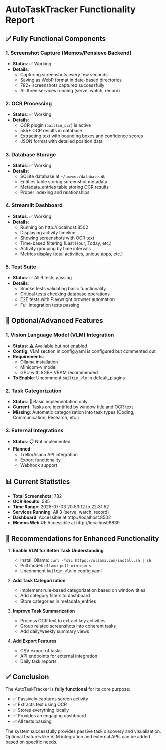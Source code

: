 # AutoTaskTracker Functionality Report

## ✅ Fully Functional Components

### 1. Screenshot Capture (Memos/Pensieve Backend)
- **Status**: ✅ Working
- **Details**: 
  - Capturing screenshots every few seconds
  - Saving as WebP format in date-based directories
  - 782+ screenshots captured successfully
  - All three services running (serve, watch, record)

### 2. OCR Processing
- **Status**: ✅ Working
- **Details**:
  - OCR plugin (`builtin_ocr`) is active
  - 585+ OCR results in database
  - Extracting text with bounding boxes and confidence scores
  - JSON format with detailed position data

### 3. Database Storage
- **Status**: ✅ Working
- **Details**:
  - SQLite database at `~/.memos/database.db`
  - Entities table storing screenshot metadata
  - Metadata_entries table storing OCR results
  - Proper indexing and relationships

### 4. Streamlit Dashboard
- **Status**: ✅ Working
- **Details**:
  - Running on http://localhost:8502
  - Displaying activity timeline
  - Showing screenshots with OCR text
  - Time-based filtering (Last Hour, Today, etc.)
  - Activity grouping by time intervals
  - Metrics display (total activities, unique apps, etc.)

### 5. Test Suite
- **Status**: ✅ All 9 tests passing
- **Details**:
  - Smoke tests validating basic functionality
  - Critical tests checking database operations
  - E2E tests with Playwright browser automation
  - Full integration tests passing

## 🔄 Optional/Advanced Features

### 1. Vision Language Model (VLM) Integration
- **Status**: ⚠️ Available but not enabled
- **Config**: VLM section in config.yaml is configured but commented out
- **Requirements**: 
  - Ollama installation
  - Minicpm-v model
  - GPU with 8GB+ VRAM recommended
- **To Enable**: Uncomment `builtin_vlm` in default_plugins

### 2. Task Categorization
- **Status**: 🔄 Basic implementation only
- **Current**: Tasks are identified by window title and OCR text
- **Missing**: Automatic categorization into task types (Coding, Communication, Research, etc.)

### 3. External Integrations
- **Status**: 📋 Not implemented
- **Planned**: 
  - Trello/Asana API integration
  - Export functionality
  - Webhook support

## 📊 Current Statistics

- **Total Screenshots**: 782
- **OCR Results**: 585
- **Time Range**: 2025-07-03 20:53:12 to 22:31:52
- **Services Running**: All 3 (serve, watch, record)
- **Dashboard**: Accessible at http://localhost:8502
- **Memos Web UI**: Accessible at http://localhost:8839

## 🚀 Recommendations for Enhanced Functionality

1. **Enable VLM for Better Task Understanding**
   - Install Ollama: `curl -fsSL https://ollama.com/install.sh | sh`
   - Pull model: `ollama pull minicpm-v`
   - Uncomment `builtin_vlm` in config.yaml

2. **Add Task Categorization**
   - Implement rule-based categorization based on window titles
   - Add category filters to dashboard
   - Store categories in metadata_entries

3. **Improve Task Summarization**
   - Process OCR text to extract key activities
   - Group related screenshots into coherent tasks
   - Add daily/weekly summary views

4. **Add Export Features**
   - CSV export of tasks
   - API endpoints for external integration
   - Daily task reports

## ✅ Conclusion

The AutoTaskTracker is **fully functional** for its core purpose:
- ✅ Passively captures screen activity
- ✅ Extracts text using OCR
- ✅ Stores everything locally
- ✅ Provides an engaging dashboard
- ✅ All tests passing

The system successfully provides passive task discovery and visualization. Optional features like VLM integration and external APIs can be added based on specific needs.
